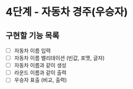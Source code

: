# 4단계 - 자동차 경주(우승자)

## 구현할 기능 목록

- [ ] 자동차 이름 입력
- [ ] 자동차 이름 밸리데이션 (빈값, 포맷, 글자)
- [ ] 자동차 이름과 같이 생성
- [ ] 라운드 이름과 같이 출력
- [ ] 우승자 표출 (비교, 출력)
